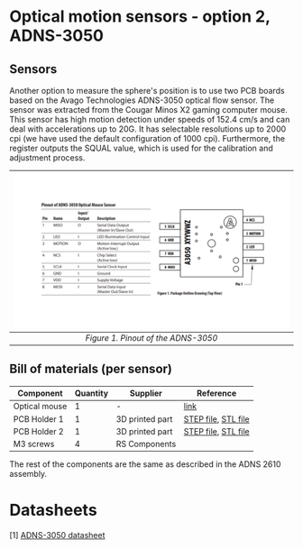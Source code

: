 # Optical motion sensors - option 2, ADNS-3050


## Sensors

Another option to measure the sphere's position is to use two PCB boards based on the Avago Technologies ADNS-3050 optical flow sensor. The sensor was extracted from the Cougar Minos X2 gaming computer mouse. This sensor has high motion detection under speeds of 152.4 cm/s and can deal with accelerations up to 20G. It has selectable resolutions up to 2000 cpi (we have used the default configuration of 1000 cpi). Furthermore, the register outputs the SQUAL value, which is used for the calibration and adjustment process.


| ![Figure1](img/Fig1-ADNS3050%20.PNG) |
|:--:|
| *Figure 1. Pinout of the ADNS-3050* |

## Bill of materials (per sensor)
| Component          | Quantity | Supplier      | Reference                                                                                                                                               |
|--------------------|----------|---------------|---------------------------------------------------------------------------------------------------------------------------------------------------------|
| Optical mouse      | 1        | -             | [link](https://cougargaming.com/products/mice/minos_x2/)|
| PCB Holder 1     | 1        | 3D printed part             | [STEP file](files/STEP/PCB%20holder.STEP), [STL file](files/STL/PCB%20holder.STL) |
| PCB Holder 2    | 1        | 3D printed part             | [STEP file](files/STEP/PCB%20holder%202.STEP), [STL file](files/STL/PCB%20holder%202.STL) |
| M3 screws       | 4        | RS Components               |                                                                             |

The rest of the components are the same as described in the ADNS 2610 assembly.

# Datasheets
[1] [ADNS-3050 datasheet](datasheets/adns-3050.pdf)


